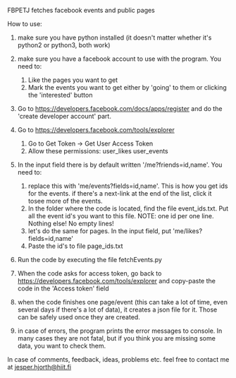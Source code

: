 FBPETJ fetches facebook events and public pages

How to use:

1. make sure you have python installed (it doesn't matter whether it's python2 or python3, both work)

2. make sure you have a facebook account to use with the program. You need to:
    1. Like the pages you want to get
    2. Mark the events you want to get either by 'going' to them or clicking the 'interested' button

3. Go to https://developers.facebook.com/docs/apps/register and do the 'create developer account' part.

4. Go to https://developers.facebook.com/tools/explorer
    1. Go to Get Token -> Get User Access Token
    2. Allow these permissions: user_likes user_events

5. In the input field there is by default written '/me?friends=id,name'. You need to:
    1. replace this with 'me/events?fields=id,name'. This is how you get ids for the events. if there's a next-link at the end of the list, click it tosee more of the events.
    2. In the folder where the code is located, find the file event_ids.txt. Put all the event id's you want to this file. NOTE: one id per one line. Nothing else! No empty lines!
    3. let's do the same for pages. In the input field, put 'me/likes?fields=id,name'
    4. Paste the id's to file page_ids.txt

6. Run the code by executing the file fetchEvents.py

7. When the code asks for access token, go back to https://developers.facebook.com/tools/explorer and copy-paste the code in the 'Access token' field

8. when the code finishes one page/event (this can take a lot of time, even several days if there's a lot of data), it creates a json file for it. Those can be safely used once they are created.

9. in case of errors, the program prints the error messages to console. In many cases they are not fatal, but if you think you are missing some data, you want to check them.



In case of comments, feedback, ideas, problems etc. feel free to contact me at jesper.hjorth@hiit.fi

